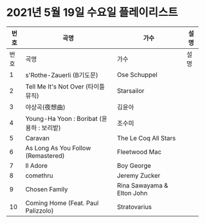 # 2021년 5월 19일 수요일 플레이리스트

| 번호 | 곡명 | 가수 | 설명 |
|------|------|------|------|
| 번호 | 곡명 | 가수 | 설명 |
| 1 | s'Rothe-Zauerli (B기도문) | Ose Schuppel |  |
| 2 | Tell Me It's Not Over (타이틀 뮤직) | Starsailor |  |
| 3 | 야상곡(夜想曲) | 김윤아 |  |
| 4 | Young-Ha Yoon : Boribat (윤용하 : 보리밭) | 조수미 |  |
| 5 | Caravan | The Le Coq All Stars |  |
| 6 | As Long As You Follow (Remastered) | Fleetwood Mac |  |
| 7 | Il Adore | Boy George |  |
| 8 | comethru | Jeremy Zucker |  |
| 9 | Chosen Family | Rina Sawayama & Elton John |  |
| 10 | Coming Home (Feat. Paul Palizzolo) | Stratovarius |  |
